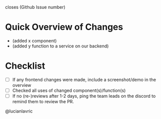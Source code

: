 closes (Github Issue number)

# Quick Overview of Changes

- (added x component)
- (added y function to a service on our backend)

# Checklist

- [ ] If any frontend changes were made, include a screenshot/demo in the overview
- [ ] Checked all uses of changed component(s)/function(s)
- [ ] If no (re-)reviews after 1-2 days, ping the team leads on the discord to remind them to review the PR.

@lucianlavric

